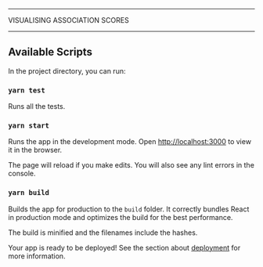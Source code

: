 *******
VISUALISING ASSOCIATION SCORES
*******

## Available Scripts

In the project directory, you can run:

### `yarn test`

Runs all the tests.

### `yarn start`

Runs the app in the development mode. Open [http://localhost:3000](http://localhost:3000) to view it in the browser.

The page will reload if you make edits. You will also see any lint errors in the console.

### `yarn build`

Builds the app for production to the `build` folder. It correctly bundles React in production mode and optimizes the build for the best performance. 

The build is minified and the filenames include the hashes. 

Your app is ready to be deployed! See the section about [deployment](https://facebook.github.io/create-react-app/docs/deployment) for more information.
